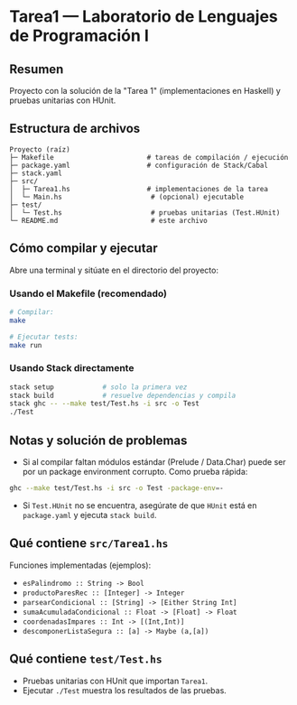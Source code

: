 # Tarea1 — Laboratorio de Lenguajes de Programación I

## Resumen

Proyecto con la solución de la "Tarea 1" (implementaciones en Haskell) y pruebas unitarias con HUnit.

## Estructura de archivos

```text
Proyecto (raíz)
├─ Makefile                       # tareas de compilación / ejecución
├─ package.yaml                   # configuración de Stack/Cabal
├─ stack.yaml
├─ src/
│  ├─ Tarea1.hs                   # implementaciones de la tarea
│  └─ Main.hs                      # (opcional) ejecutable
├─ test/
│  └─ Test.hs                      # pruebas unitarias (Test.HUnit)
└─ README.md                       # este archivo
```

## Cómo compilar y ejecutar

Abre una terminal y sitúate en el directorio del proyecto:

### Usando el Makefile (recomendado)

```bash
# Compilar:
make

# Ejecutar tests:
make run
```

### Usando Stack directamente

```bash
stack setup            # solo la primera vez
stack build            # resuelve dependencias y compila
stack ghc -- --make test/Test.hs -i src -o Test
./Test
```

## Notas y solución de problemas

- Si al compilar faltan módulos estándar (Prelude / Data.Char) puede ser por un package environment corrupto. Como prueba rápida:

```bash
ghc --make test/Test.hs -i src -o Test -package-env=-
```

- Si `Test.HUnit` no se encuentra, asegúrate de que `HUnit` está en `package.yaml` y ejecuta `stack build`.

## Qué contiene `src/Tarea1.hs`

Funciones implementadas (ejemplos):

- `esPalindromo :: String -> Bool`
- `productoParesRec :: [Integer] -> Integer`
- `parsearCondicional :: [String] -> [Either String Int]`
- `sumaAcumuladaCondicional :: Float -> [Float] -> Float`
- `coordenadasImpares :: Int -> [(Int,Int)]`
- `descomponerListaSegura :: [a] -> Maybe (a,[a])`

## Qué contiene `test/Test.hs`

- Pruebas unitarias con HUnit que importan `Tarea1`.
- Ejecutar `./Test` muestra los resultados de las pruebas.
